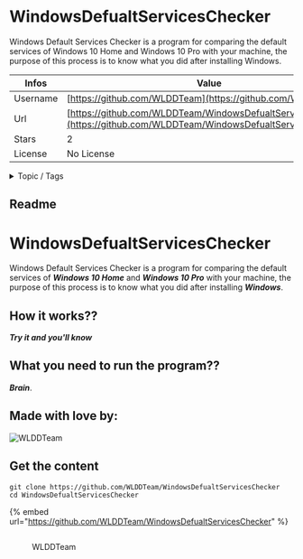 # WindowsDefualtServicesChecker

Windows Default Services Checker is a program for comparing the default services of Windows 10 Home and Windows 10 Pro with your machine, the purpose of this process is to know what you did after installing Windows.

| Infos    | Value                                                              |
| -------- | -------------------------------------------------------------------|
| Username | [https://github.com/WLDDTeam](https://github.com/WLDDTeam) |
| Url      | [https://github.com/WLDDTeam/WindowsDefualtServicesChecker](https://github.com/WLDDTeam/WindowsDefualtServicesChecker)                                               |
| Stars    | 2                                                          |
| License  | No License                                                        |

<details>

<summary>Topic / Tags</summary>

* cve-2020-10189* processing* windows* windows-10

</details>

## Readme

# WindowsDefualtServicesChecker
Windows Default Services Checker is a program for comparing the default services of **_Windows 10 Home_** and **_Windows 10 Pro_** with your machine, the purpose of this process is to know what you did after installing **_Windows_**.
## How it works??
**_Try it and you'll know_**
## What you need to run the program??
**_Brain_**.
## Made with love by:
![WLDDTeam](WLDDTeamLogo.png)



## Get the content

```
git clone https://github.com/WLDDTeam/WindowsDefualtServicesChecker
cd WindowsDefualtServicesChecker
```

{% embed url="https://github.com/WLDDTeam/WindowsDefualtServicesChecker" %}

<figure><img src="https://avatars.githubusercontent.com/u/63595873?v=4" alt=""><figcaption><p>WLDDTeam</p></figcaption></figure>
